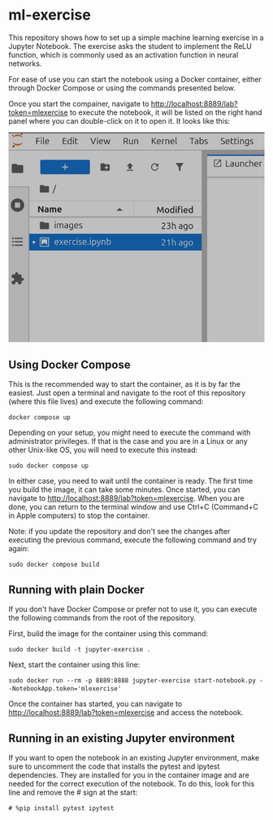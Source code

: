 # ml-exercise

This repository shows how to set up a simple machine learning exercise in a Jupyter Notebook. The exercise asks the student to implement the ReLU function, which is commonly used as an activation function in neural networks.

For ease of use you can start the notebook using a Docker container, either through Docker Compose or using the commands presented below.

Once you start the compainer, navigate to [http://localhost:8889/lab?token=mlexercise](http://localhost:8889/lab?token=mlexercise) to execute the notebook, it will be listed on the right hand panel where you can double-click on it to open it. It looks like this:

<p align="center"><img src="./images/lab_ui.png" alt="Screenshot showing how the Jupyter lab UI presents the available notebook from this repository"></p>


## Using Docker Compose

This is the recommended way to start the container, as it is by far the easiest. Just open a terminal and navigate to the root of this repository (where this file lives) and execute the following command:

```
docker compose up
```
Depending on your setup, you might need to execute the command with administrator privileges. If that is the case and you are in a Linux or any other Unix-like OS, you will need to execute this instead:

```
sudo docker compose up
```
In either case, you need to wait until the container is ready. The first time you build the image, it can take some minutes. Once started, you can navigate to [http://localhost:8889/lab?token=mlexercise](http://localhost:8889/lab?token=mlexercise). When you are done, you can return to the terminal window and use Ctrl+C (Command+C in Apple computers) to stop the container.

Note: if you update the repository and don't see the changes after executing the previous command, execute the following command and try again:

```
sudo docker compose build
```

## Running with plain Docker

If you don't have Docker Compose or prefer not to use it, you can execute the following commands from the root of the repository.

First, build the image for the container using this command:

```
sudo docker build -t jupyter-exercise .
```

Next, start the container using this line:

```
sudo docker run --rm -p 8889:8888 jupyter-exercise start-notebook.py --NotebookApp.token='mlexercise'
```
Once the container has started, you can navigate to [http://localhost:8889/lab?token=mlexercise](http://localhost:8889/lab?token=mlexercise) and access the notebook.

## Running in an existing Jupyter environment

If you want to open the notebook in an existing Jupyter environment, make sure to uncomment the code that installs the pytest and ipytest dependencies. They are installed for you in the container image and are needed for the correct execution of the notebook. To do this, look for this line and remove the # sign at the start:

```
# %pip install pytest ipytest
```
